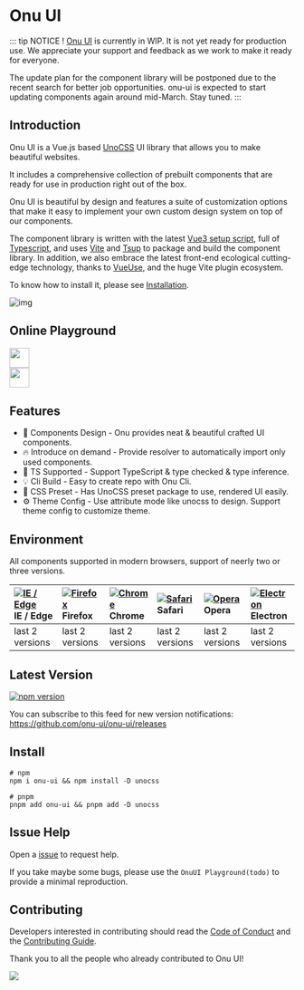 # Onu UI

::: tip NOTICE !
[Onu UI](https://github.com/onu-ui/onu-ui) is currently in WIP. It is not yet ready for production use. We appreciate your support and feedback as we work to make it ready for everyone.

The update plan for the component library will be postponed due to the recent search for better job opportunities. onu-ui is expected to start updating components again around mid-March. Stay tuned.
:::

## Introduction

Onu UI is a Vue.js based [UnoCSS](https://github.com/unocss/unocss) UI library that allows you to make beautiful websites. 

It includes a comprehensive collection of prebuilt components that are ready for use in production right out of the box.

Onu UI is beautiful by design and features a suite of customization options that make it easy to implement your own custom design system on top of our components.

The component library is written with the latest [Vue3 setup script](https://vuejs.org/guide/typescript/composition-api.html), full of [Typescript](https://www.typescriptlang.org/), and uses [Vite](https://vitejs.dev/) and [Tsup](https://github.com/egoist/tsup) to package and build the component library. In addition, we also embrace the latest front-end ecological cutting-edge technology, thanks to [VueUse](https://vueuse.org/), and the huge Vite plugin ecosystem. 

To know how to install it, please see [Installation](./install.md).

![img](https://cdn.nlark.com/yuque/0/2023/png/785653/1677748502094-f75aeae1-817c-4689-ade1-cb6fb3c794a6.png)

## Online Playground

<a href="https://codesandbox.io/p/github/yzh990918/onu-starter/main">
<img src="https://img.shields.io/badge/Try%20On-CodeSandbox-hsl(265%2C97%25%2C66%25)?style=for-the-badge&logo=codesandbox" height="35" />
</a><br/>

<a href="https://stackblitz.com/edit/onu-starter">
<img src="https://img.shields.io/badge/Try%20on%20Stackblitz-1877F2?style=for-the-badge&logo=stackblitz&logoColor=white" height="35" />
</a>


## Features

- 🌈 Components Design - Onu provides neat & beautiful crafted UI components.
- 🔥 Introduce on demand  - Provide resolver to automatically import only used components.
- 🎉 TS Supported - Support TypeScript & type checked & type inference.
- 💡 Cli Build - Easy to create repo with Onu Cli.
- 🍬 CSS Preset - Has UnoCSS preset package to use, rendered UI easily.
- ⚙️ Theme Config - Use attribute mode like unocss to design. Support theme config to customize theme.

## Environment

All components supported in modern browsers, support of neerly two or three versions.

| [![IE / Edge](https://cdn.nlark.com/yuque/0/2023/png/785653/1676598386595-58e6efd6-bd29-4671-bf28-e289dc8911e2.png)](http://godban.github.io/browsers-support-badges/) IE / Edge | [![Firefox](https://cdn.nlark.com/yuque/0/2023/png/785653/1676598386577-a25d20a4-c8e3-4c57-86bc-a1c853264457.png)](http://godban.github.io/browsers-support-badges/) Firefox | [![Chrome](https://cdn.nlark.com/yuque/0/2023/png/785653/1676598386568-5c1d71d1-732d-41b6-a20c-9900d1bcaa7a.png)](http://godban.github.io/browsers-support-badges/) Chrome | [![Safari](https://cdn.nlark.com/yuque/0/2023/png/785653/1676598386580-1a0870a7-0483-4c92-84ee-5afcd1da92d6.png)](http://godban.github.io/browsers-support-badges/) Safari | [![Opera](https://cdn.nlark.com/yuque/0/2023/png/785653/1676598386571-49e31a0f-d0e4-4efc-8808-a5eedd4101fe.png)](http://godban.github.io/browsers-support-badges/) Opera | [![Electron](https://cdn.nlark.com/yuque/0/2023/png/785653/1676598389214-b4742a92-cfe7-4730-aefb-f2fb5fd046f3.png)](http://godban.github.io/browsers-support-badges/) Electron |
| :----------------------------------------------------------- | :----------------------------------------------------------- | :----------------------------------------------------------- | :----------------------------------------------------------- | :----------------------------------------------------------- | :----------------------------------------------------------- |
| last 2 versions                                                         | last 2 versions                                              | last 2 versions                                              | last 2 versions                                              | last 2 versions                                              | last 2 versions                                              |



## Latest Version

[![npm version](https://img.shields.io/github/package-json/v/onu-ui/onu-ui)](https://www.npmjs.com/package/onu-ui)

You can subscribe to this feed for new version notifications: https://github.com/onu-ui/onu-ui/releases

## Install

```shell
# npm
npm i onu-ui && npm install -D unocss

# pnpm
pnpm add onu-ui && pnpm add -D unocss
```

## Issue Help

Open a [issue](https://github.com/onu-ui/onu-ui/issues) to request help.

If you take maybe some bugs, please use the `OnuUI Playground(todo)` to provide a minimal reproduction.

## Contributing

Developers interested in contributing should read the [Code of Conduct](https://github.com/onu-ui/onu-ui/blob/main/CODE_OF_CONDUCT.md) and the [Contributing Guide](https://github.com/onu-ui/onu-ui/blob/main/CONTRIBUTING.md).

Thank you to all the people who already contributed to Onu UI!

<a href="https://github.com/onu-ui/onu-ui/graphs/contributors"><img src="https://contrib.rocks/image?repo=onu-ui/onu-ui" /></a>
